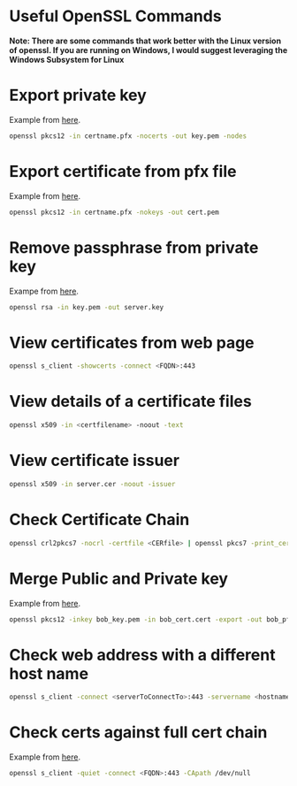 # Useful OpenSSL Commands

**Note: There are some commands that work better with the Linux version of openssl. If you are running on Windows, I would suggest leveraging the Windows Subsystem for Linux**

# Export private key
Example from [here](https://wiki.cac.washington.edu/display/infra/Extracting+Certificate+and+Private+Key+Files+from+a+.pfx+File).
```bash
openssl pkcs12 -in certname.pfx -nocerts -out key.pem -nodes
```
# Export certificate from pfx file
Example from [here](https://wiki.cac.washington.edu/display/infra/Extracting+Certificate+and+Private+Key+Files+from+a+.pfx+File).
```bash
openssl pkcs12 -in certname.pfx -nokeys -out cert.pem
```
# Remove passphrase from private key
Exampe from [here](https://wiki.cac.washington.edu/display/infra/Extracting+Certificate+and+Private+Key+Files+from+a+.pfx+File).
```bash
openssl rsa -in key.pem -out server.key
```
# View certificates from web page
```bash
openssl s_client -showcerts -connect <FQDN>:443
```
# View details of a certificate files
```bash
openssl x509 -in <certfilename> -noout -text
```
# View certificate issuer
```bash
openssl x509 -in server.cer -noout -issuer
```
# Check Certificate Chain
```bash
openssl crl2pkcs7 -nocrl -certfile <CERfile> | openssl pkcs7 -print_certs -noout
```
# Merge Public and Private key
Example from [here](https://stackoverflow.com/questions/808669/convert-a-cert-pem-certificate-to-a-pfx-certificate).
```bash
openssl pkcs12 -inkey bob_key.pem -in bob_cert.cert -export -out bob_pfx.pfx
```
# Check web address with a different host name
```bash
openssl s_client -connect <serverToConnectTo>:443 -servername <hostnameToPresentInHeaders> -showcerts
```
# Check certs against full cert chain
Example from [here](https://security.stackexchange.com/questions/142159/how-to-get-openssl-to-use-a-cert-without-specifying-it-via-cafile).
```bash
openssl s_client -quiet -connect <FQDN>:443 -CApath /dev/null
```
